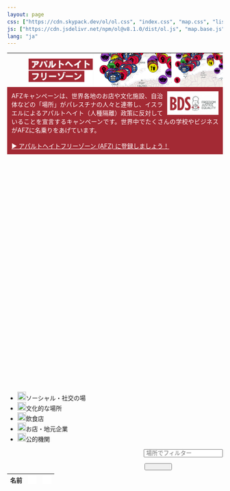 ```yaml
---
layout: page
css: ["https://cdn.skypack.dev/ol/ol.css", "index.css", "map.css", "list.css", "https://cdnjs.cloudflare.com/ajax/libs/font-awesome/4.7.0/css/font-awesome.min.css", "popup.css"]
js: ["https://cdn.jsdelivr.net/npm/ol@v8.1.0/dist/ol.js", "map.base.js", "map.main.js", "list.js"]
lang: "ja"
---
```


<table style="table-layout: fixed; padding: 0; margin:0; width: 100%; min-width: 360px; height: 80px; max-height:80px; background-image:url('/assets/img/top_bg.png')">
  <tr style="padding: 0; margin:0">
    <td class="example" style="padding: 0; margin:0; max-height:80px;">
      <img src="/assets/img/top-image-right.png" style="float: right; height: 80px; margin-left: 0px;" class="image-mobile" />
      <img src="/assets/img/top-image-right.png" style="float: right; height: 120px; margin-left: 0px;" class="image-pc" />
      <img src="/assets/img/top-image-left.png" style=" height: 80px; margin-left: 50px;" class="image-mobile"/>
      <img src="/assets/img/top-image-left.png" style=" height: 120px; margin-top: 0px; margin-left: 20px;" class="image-pc"/>
    </td>
  </tr>
</table>

<div class="row" style="padding-left: 10px; padding-right: 10px; padding-top: 10px; padding-bottom: 10px; background-color:#a32a34">

<div style="color: #fff; text-align: justify">
<img src="/assets/img/logo.jpg" style="float: right; width: 120px; margin-left: 10px;" />
AFZキャンペーンは、世界各地のお店や文化施設、自治体などの「場所」がパレスチナの人々と連帯し、イスラエルによるアパルトヘイト（人種隔離）政策に反対していることを宣言するキャンペーンです。世界中でたくさんの学校やビジネスがAFZに名乗りをあげています。<br><br>
<a href="https://afzjapan.com/register" style="color: #fff">▶︎ アパルトヘイトフリーゾーン (AFZ) に登録しましょう！</a>
</div>

</div>

<div id="afz" style="height: 540px;"></div>
<div id="popup" class="ol-popup">
  <a href="#" id="popup-closer" class="ol-popup-closer"></a>
  <div id="popup-content"></div>
</div>

<ul id="legend">
  <li><img src="{{site.baseurl}}/assets/icons/social.png" height=20 width=20><span>ソーシャル・社交の場</span></li>
  <li><img src="{{site.baseurl}}/assets/icons/cultural.png" height=20 width=20><span>文化的な場所</span></li>
  <li><img src="{{site.baseurl}}/assets/icons/cafe.png" height=20 width=20><span>飲食店</span></li>
  <li><img src="{{site.baseurl}}/assets/icons/shop.png" height=20 width=20><span>お店・地元企業</span></li>
  <li><img src="{{site.baseurl}}/assets/icons/place.png" height=20 width=20><span>公的機関</span></li>
</ul>

<div>

<div class="row no-gutters" style="float: right; padding: 0; margin: 0">
  <div class="col" style="padding: 0 0 0 10px; margin: 0">
    <input class="form-control" style="padding: 0 0 0 4px; margin: 0 0 8px" type="text" id="place" list="places" placeholder="場所でフィルター" onkeyup="filterWithDelay()">
    <datalist id="places">
      <option value="北海道">北海道</option>
      <option value="東京都">東京都</option>
      <option value="神奈川県">神奈川県</option>
      <option value="長野県">長野県</option>
      <option value="愛知県">愛知県</option>
      <option value="京都府">京都府</option>
      <option value="大阪市">大阪市</option>
      <option value="兵庫県">兵庫県</option>
      <option value="広島県">広島県</option>
      <option value="愛媛県">愛媛県</option>
      <option value="沖縄県">沖縄県</option>
    </datalist>
  </div>
  <div class="col" style="padding: 0px; margin: 0 6px 8px 12px;">
    <button type="button" class="btnic" style="padding: 6px 30px; margin: 0" name="button" onclick="filterByPlace()"><i class="fa fa-search"></i></button>
  </div>
</div>

<table class="afz-table table-bordered">
 <thead>
   <tr>
     <th>名前</th>
     <th><img align='top' src='/assets/icons/location.png' width='20px' height='20px' /></th>
     <th><img align='top' src='/assets/icons/wifi.png' width='20px' height='20px' /></th>
   </tr>
 </thead>
 <tbody id="AFZTable">

 </tbody>
</table>

</div>
